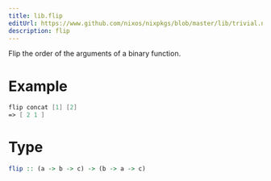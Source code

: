 ```yaml
---
title: lib.flip
editUrl: https://www.github.com/nixos/nixpkgs/blob/master/lib/trivial.nix#L198C10
description: flip
---
```


Flip the order of the arguments of a binary function.

# Example

```nix
flip concat [1] [2]
=> [ 2 1 ]
```

# Type

```haskell
flip :: (a -> b -> c) -> (b -> a -> c)
```

